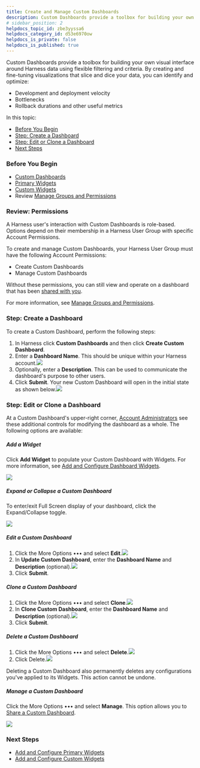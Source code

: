 ```yaml
---
title: Create and Manage Custom Dashboards
description: Custom Dashboards provide a toolbox for building your own visual interface around Harness data using flexible filtering and criteria. By creating and fine-tuning visualizations that slice and dice yo…
# sidebar_position: 2
helpdocs_topic_id: zbe3yyssa6
helpdocs_category_id: d53e6970ow
helpdocs_is_private: false
helpdocs_is_published: true
---
```


Custom Dashboards provide a toolbox for building your own visual interface around Harness data using flexible filtering and criteria. By creating and fine-tuning visualizations that slice and dice your data, you can identify and optimize:

* Development and deployment velocity
* Bottlenecks
* Rollback durations and other useful metrics

In this topic:

* [Before You Begin](create-and-manage-dashboards.md#before-you-begin)
* [Step: Create a Dashboard](create-and-manage-dashboards.md#step-create-a-dashboard)
* [Step: Edit or Clone a Dashboard](create-and-manage-dashboards.md#step-edit-or-clone-a-dashboard)
* [Next Steps](create-and-manage-dashboards.md#next-steps)

### Before You Begin

* [Custom Dashboards](custom-dashboards.md)
* [Primary Widgets](primary-widgets.md)
* [Custom Widgets](custom-widgets.md)
* Review [Manage Groups and Permissions](custom-dashboards.md#manage-groups-and-permissions-for-custom-dashboards)

### Review: Permissions

A Harness user's interaction with Custom Dashboards is role-based. Options depend on their membership in a Harness User Group with specific Account Permissions. 

To create and manage Custom Dashboards, your Harness User Group must have the following Account Permissions:

* Create Custom Dashboards
* Manage Custom Dashboards

Without these permissions, you can still view and operate on a dashboard that has been [shared with you](sharing.md).

For more information, see [Manage Groups and Permissions](custom-dashboards.md#manage-groups-and-permissions-for-custom-dashboards).

### Step: Create a Dashboard

To create a Custom Dashboard, perform the following steps:

1. In Harness click **Custom Dashboards** and then click **Create Custom Dashboard**.
2. Enter a **Dashboard Name**. This should be unique within your Harness account.![](./static/create-and-manage-dashboards-18.png)
3. Optionally, enter a **Description**. This can be used to communicate the dashboard's purpose to other users.
4. Click **Submit**. Your new Custom Dashboard will open in the initial state as shown below.![](./static/create-and-manage-dashboards-19.png)

### Step: Edit or Clone a Dashboard

At a Custom Dashboard's upper-right corner, [Account Administrators](#administrators) see these additional controls for modifying the dashboard as a whole. The following options are available:

##### Add a Widget

Click **Add Widget** to populate your Custom Dashboard with Widgets. For more information, see [Add and Configure Dashboard Widgets](add-and-configure-primary-widgets.md).

![](./static/create-and-manage-dashboards-20.png)

##### Expand or Collapse a Custom Dashboard

To enter/exit Full Screen display of your dashboard, click the Expand/Collapse toggle.

![](./static/create-and-manage-dashboards-21.png)

##### Edit a Custom Dashboard

1. Click the More Options ••• and select **Edit**.![](./static/create-and-manage-dashboards-22.png)
2. In **Update Custom Dashboard**, enter the **Dashboard Name** and **Description** (optional).![](./static/create-and-manage-dashboards-23.png)
3. Click **Submit**.

##### Clone a Custom Dashboard

1. Click the More Options ••• and select **Clone**.![](./static/create-and-manage-dashboards-24.png)
2. In **Clone Custom Dashboard**, enter the **Dashboard Name** and **Description** (optional).![](./static/create-and-manage-dashboards-25.png)
3. Click **Submit**.

##### Delete a Custom Dashboard

1. Click the More Options ••• and select **Delete**.![](./static/create-and-manage-dashboards-26.png)
2. Click Delete.![](./static/create-and-manage-dashboards-27.png)

Deleting a Custom Dashboard also permanently deletes any configurations you've applied to its Widgets. This action cannot be undone.

##### Manage a Custom Dashboard

Click the More Options ••• and select **Manage**. This option allows you to [Share a Custom Dashboard](sharing.md).

![](./static/create-and-manage-dashboards-28.png)

### Next Steps

* [Add and Configure Primary Widgets](add-and-configure-primary-widgets.md)
* [Add and Configure Custom Widgets](configure-custom-widgets.md)

